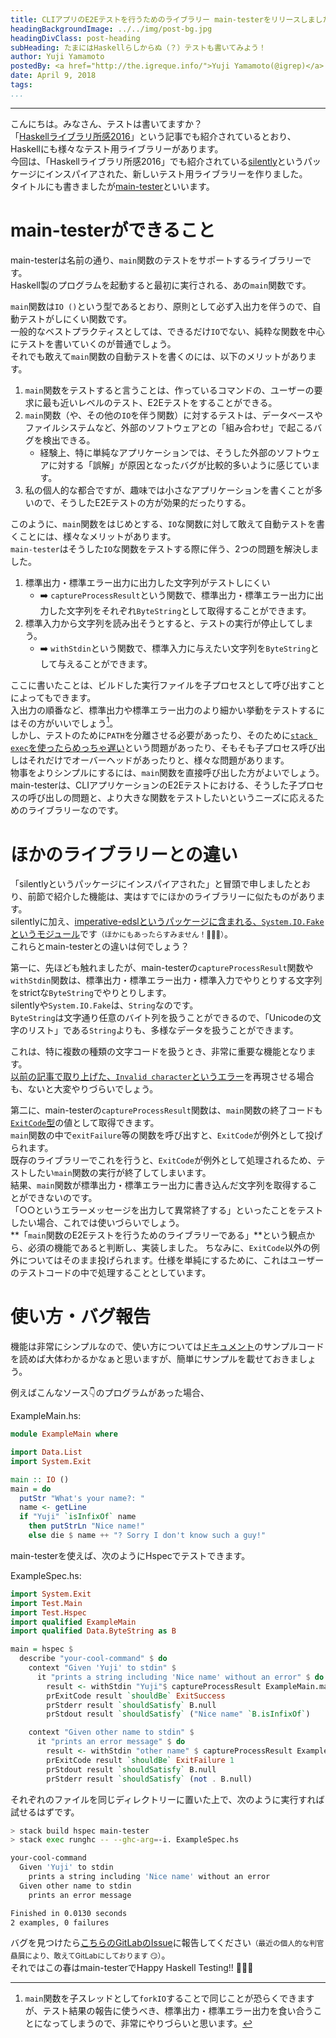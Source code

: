```yaml
---
title: CLIアプリのE2Eテストを行うためのライブラリー main-testerをリリースしました
headingBackgroundImage: ../../img/post-bg.jpg
headingDivClass: post-heading
subHeading: たまにはHaskellらしからぬ（？）テストも書いてみよう！
author: Yuji Yamamoto
postedBy: <a href="http://the.igreque.info/">Yuji Yamamoto(@igrep)</a>
date: April 9, 2018
tags:
...
```

---

こんにちは。みなさん、テストは書いてますか？  
「[Haskellライブラリ所感2016](http://syocy.hatenablog.com/entry/haskell-library-2016#%E3%83%86%E3%82%B9%E3%83%88)」という記事でも紹介されているとおり、Haskellにも様々なテスト用ライブラリーがあります。  
今回は、「Haskellライブラリ所感2016」でも紹介されている[silently](https://hackage.haskell.org/package/silently)というパッケージにインスパイアされた、新しいテスト用ライブラリーを作りました。  
タイトルにも書きましたが[main-tester](https://hackage.haskell.org/package/main-tester)といいます。

# main-testerができること

main-testerは名前の通り、`main`関数のテストをサポートするライブラリーです。  
Haskell製のプログラムを起動すると最初に実行される、あの`main`関数です。

`main`関数は`IO ()`という型であるとおり、原則として必ず入出力を伴うので、自動テストがしにくい関数です。  
一般的なベストプラクティスとしては、できるだけ`IO`でない、純粋な関数を中心にテストを書いていくのが普通でしょう。  
それでも敢えて`main`関数の自動テストを書くのには、以下のメリットがあります。

1. `main`関数をテストすると言うことは、作っているコマンドの、ユーザーの要求に最も近いレベルのテスト、E2Eテストをすることができる。
1. `main`関数（や、その他の`IO`を伴う関数）に対するテストは、データベースやファイルシステムなど、外部のソフトウェアとの「組み合わせ」で起こるバグを検出できる。
    - 経験上、特に単純なアプリケーションでは、そうした外部のソフトウェアに対する「誤解」が原因となったバグが比較的多いように感じています。
1. 私の個人的な都合ですが、趣味では小さなアプリケーションを書くことが多いので、そうしたE2Eテストの方が効果的だったりする。

このように、`main`関数をはじめとする、`IO`な関数に対して敢えて自動テストを書くことには、様々なメリットがあります。  
`main-tester`はそうした`IO`な関数をテストする際に伴う、2つの問題を解決しました。

1. 標準出力・標準エラー出力に出力した文字列がテストしにくい
    - ➡️ `captureProcessResult`という関数で、標準出力・標準エラー出力に出力した文字列をそれぞれ`ByteString`として取得することができます。
1. 標準入力から文字列を読み出そうとすると、テストの実行が停止してしまう。
    - ➡️ `withStdin`という関数で、標準入力に与えたい文字列を`ByteString`として与えることができます。

ここに書いたことは、ビルドした実行ファイルを子プロセスとして呼び出すことによってもできます。  
入出力の順番など、標準出力や標準エラー出力のより細かい挙動をテストするにはその方がいいでしょう[^thread]。  
しかし、テストのために`PATH`を分離させる必要があったり、そのために[`stack exec`を使ったらめっちゃ遅い](https://github.com/commercialhaskell/stack/issues/2885)という問題があったり、そもそも子プロセス呼び出しはそれだけでオーバーヘッドがあったりと、様々な問題があります。  
物事をよりシンプルにするには、`main`関数を直接呼び出した方がよいでしょう。  
main-testerは、CLIアプリケーションのE2Eテストにおける、そうした子プロセスの呼び出しの問題と、より大きな関数をテストしたいというニーズに応えるためのライブラリーなのです。

[^thread]: `main`関数を子スレッドとして`forkIO`することで同じことが恐らくできますが、テスト結果の報告に使うべき、標準出力・標準エラー出力を食い合うことになってしまうので、非常にやりづらいと思います。

# ほかのライブラリーとの違い

「silentlyというパッケージにインスパイアされた」と冒頭で申しましたとおり、前節で紹介した機能は、実はすでにほかのライブラリーに似たものがあります。  
silentlyに加え、[imperative-edslというパッケージに含まれる、`System.IO.Fake`というモジュール](https://hackage.haskell.org/package/imperative-edsl-0.7.1/docs/System-IO-Fake.html)です<small>（ほかにもあったらすみません！🙇🙇🙇）</small>。  
これらとmain-testerとの違いは何でしょう？

第一に、先ほども触れましたが、main-testerの`captureProcessResult`関数や`withStdin`関数は、標準出力・標準エラー出力・標準入力でやりとりする文字列をstrictな`ByteString`でやりとりします。  
silentlyや`System.IO.Fake`は、`String`なのです。  
`ByteString`は文字通り任意のバイト列を扱うことができるので、「Unicodeの文字のリスト」である`String`よりも、多様なデータを扱うことができます。

これは、特に複数の種類の文字コードを扱うとき、非常に重要な機能となります。  
[以前の記事で取り上げた、`Invalid character`というエラー](https://haskell.jp/blog/posts/2017/windows-gotchas.html)を再現させる場合も、ないと大変やりづらいでしょう。

第二に、main-testerの`captureProcessResult`関数は、`main`関数の終了コードも[`ExitCode`型](https://hackage.haskell.org/package/base-4.11.0.0/docs/System-Exit.html#t:ExitCode)の値として取得できます。  
`main`関数の中で`exitFailure`等の関数を呼び出すと、`ExitCode`が例外として投げられます。  
既存のライブラリーでこれを行うと、`ExitCode`が例外として処理されるため、テストしたい`main`関数の実行が終了してしまいます。  
結果、`main`関数が標準出力・標準エラー出力に書き込んだ文字列を取得することができないのです。  
「○○というエラーメッセージを出力して異常終了する」といったことをテストしたい場合、これでは使いづらいでしょう。  
**「`main`関数のE2Eテストを行うためのライブラリーである」**という観点から、必須の機能であると判断し、実装しました。
ちなみに、`ExitCode`以外の例外についてはそのまま投げられます。仕様を単純にするために、これはユーザーのテストコードの中で処理することとしています。

# 使い方・バグ報告

機能は非常にシンプルなので、使い方については[ドキュメント](https://hackage.haskell.org/package/main-tester-0.1.0.0/docs/Test-Main.html)のサンプルコードを読めば大体わかるかなぁと思いますが、簡単にサンプルを載せておきましょう。

例えばこんなソース👇のプログラムがあった場合、

ExampleMain.hs:

```haskell
module ExampleMain where

import Data.List
import System.Exit

main :: IO ()
main = do
  putStr "What's your name?: "
  name <- getLine
  if "Yuji" `isInfixOf` name
    then putStrLn "Nice name!"
    else die $ name ++ "? Sorry I don't know such a guy!"
```

main-testerを使えば、次のようにHspecでテストできます。

ExampleSpec.hs:

```haskell
import System.Exit
import Test.Main
import Test.Hspec
import qualified ExampleMain
import qualified Data.ByteString as B

main = hspec $
  describe "your-cool-command" $ do
    context "Given 'Yuji' to stdin" $
      it "prints a string including 'Nice name' without an error" $ do
        result <- withStdin "Yuji"$ captureProcessResult ExampleMain.main
        prExitCode result `shouldBe` ExitSuccess
        prStderr result `shouldSatisfy` B.null
        prStdout result `shouldSatisfy` ("Nice name" `B.isInfixOf`)

    context "Given other name to stdin" $
      it "prints an error message" $ do
        result <- withStdin "other name" $ captureProcessResult ExampleMain.main
        prExitCode result `shouldBe` ExitFailure 1
        prStdout result `shouldSatisfy` B.null
        prStderr result `shouldSatisfy` (not . B.null)
```

それぞれのファイルを同じディレクトリーに置いた上で、次のように実行すれば試せるはずです。

```bash
> stack build hspec main-tester
> stack exec runghc -- --ghc-arg=-i. ExampleSpec.hs

your-cool-command
  Given 'Yuji' to stdin
    prints a string including 'Nice name' without an error
  Given other name to stdin
    prints an error message

Finished in 0.0130 seconds
2 examples, 0 failures
```

バグを見つけたら[こちらのGitLabのIssue](https://gitlab.com/igrep/main-tester/issues)に報告してください<small>（最近の個人的な判官贔屓により、敢えてGitLabにしております 😏）</small>。  
それではこの春はmain-testerでHappy Haskell Testing!! 💚💚💚
